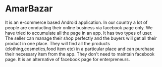 # AmarBazar
It is an e-commerce based Android application. In our country a lot of people are conducting their online business via facebook page only. We have tried
to accumulate all the page in an app. It has two types of user. The seller can manage their shop perfectly and the buyers will get all their product in one place.
They will find all the products (clothing,cosmetics,food item etc) in a particular place and can purchase their necessary item from the app. They don't
need to maintain facebook page. It is an alternative of facebook page for enterpreneurs.
